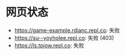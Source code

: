 # 网页状态
- https://game-example.rdianc.repl.co: 失败
- https://su--yoyholee.repl.co: 失败 (403)
- https://ls.tpjow.repl.co: 失败
